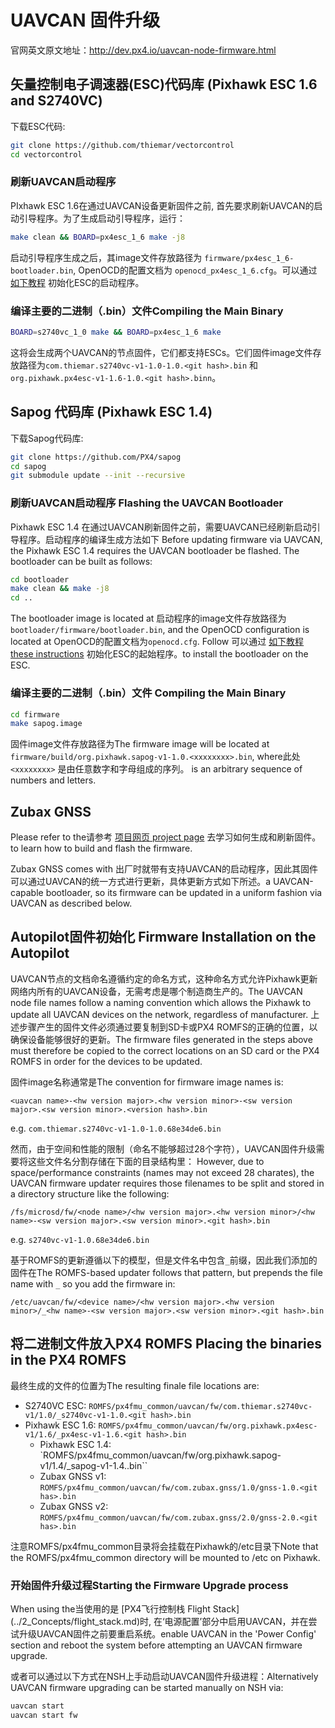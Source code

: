 # UAVCAN 固件升级

官网英文原文地址：http://dev.px4.io/uavcan-node-firmware.html

## 矢量控制电子调速器(ESC)代码库 (Pixhawk ESC 1.6 and S2740VC)

下载ESC代码:

<div class="host-code"></div>

```sh
git clone https://github.com/thiemar/vectorcontrol
cd vectorcontrol
```

### 刷新UAVCAN启动程序

PIxhawk ESC 1.6在通过UAVCAN设备更新固件之前, 首先要求刷新UAVCAN的启动引导程序。为了生成启动引导程序，运行：

<div class="host-code"></div>

```sh
make clean && BOARD=px4esc_1_6 make -j8
```

启动引导程序生成之后，其image文件存放路径为 `firmware/px4esc_1_6-bootloader.bin`, OpenOCD的配置文档为 `openocd_px4esc_1_6.cfg`。可以通过 [如下教程](../11_Sensors-and-actuator-Buses/uavcan-node-enumeration.md) 初始化ESC的启动程序。

### 编译主要的二进制（.bin）文件Compiling the Main Binary

<div class="host-code"></div>

```sh
BOARD=s2740vc_1_0 make && BOARD=px4esc_1_6 make
```

这将会生成两个UAVCAN的节点固件，它们都支持ESCs。它们固件image文件存放路径为`com.thiemar.s2740vc-v1-1.0-1.0.<git hash>.bin` 和`org.pixhawk.px4esc-v1-1.6-1.0.<git hash>.binn`。

## Sapog 代码库 (Pixhawk ESC 1.4)

下载Sapog代码库:

<div class="host-code"></div>

```sh
git clone https://github.com/PX4/sapog
cd sapog
git submodule update --init --recursive
```

### 刷新UAVCAN启动程序 Flashing the UAVCAN Bootloader

Pixhawk ESC 1.4 在通过UAVCAN刷新固件之前，需要UAVCAN已经刷新启动引导程序。启动程序的编译生成方法如下 Before updating firmware via UAVCAN, the Pixhawk ESC 1.4 requires the UAVCAN bootloader be flashed. The bootloader can be built as follows:

<div class="host-code"></div>

```sh
cd bootloader
make clean && make -j8
cd ..
```

The bootloader image is located at 启动程序的image文件存放路径为 `bootloader/firmware/bootloader.bin`, and the OpenOCD configuration is located at  OpenOCD的配置文档为`openocd.cfg`. Follow 可以通过 [如下教程these instructions](../11_Sensors-and-actuator-Buses/uavcan-bootloader-installation.md) 初始化ESC的起始程序。to install the bootloader on the ESC.

### 编译主要的二进制（.bin）文件 Compiling the Main Binary

<div class="host-code"></div>

```sh
cd firmware
make sapog.image
```

 固件image文件存放路径为The firmware image will be located at `firmware/build/org.pixhawk.sapog-v1-1.0.<xxxxxxxx>.bin`, where此处 `<xxxxxxxx>` 是由任意数字和字母组成的序列。 is an arbitrary sequence of numbers and letters.

## Zubax GNSS

Please refer to the请参考 [项目网页 project page](https://github.com/Zubax/zubax_gnss) 去学习如何生成和刷新固件。to learn how to build and flash the firmware.

Zubax GNSS comes with 出厂时就带有支持UAVCAN的启动程序，因此其固件可以通过UAVCAN的统一方式进行更新，具体更新方式如下所述。a UAVCAN-capable bootloader, so its firmware can be updated in a uniform fashion via UAVCAN as described below.

## Autopilot固件初始化 Firmware Installation on the Autopilot

UAVCAN节点的文档命名遵循约定的命名方式，这种命名方式允许Pixhawk更新网络内所有的UAVCAN设备，无需考虑是哪个制造商生产的。The UAVCAN node file names follow a naming convention which allows the Pixhawk to update all UAVCAN devices on the network, regardless of manufacturer. 上述步骤产生的固件文件必须通过要复制到SD卡或PX4 ROMFS的正确的位置，以确保设备能够很好的更新。The firmware files generated in the steps above must therefore be copied to the correct locations on an SD card or the PX4 ROMFS in order for the devices to be updated.

固件image名称通常是The convention for firmware image names is:

  ```<uavcan name>-<hw version major>.<hw version minor>-<sw version major>.<sw version minor>.<version hash>.bin```

  e.g. ```com.thiemar.s2740vc-v1-1.0-1.0.68e34de6.bin```

然而，由于空间和性能的限制（命名不能够超过28个字符），UAVCAN固件升级需要将这些文件名分割存储在下面的目录结构里： However, due to space/performance constraints (names may not exceed 28 charates), the UAVCAN firmware updater requires those filenames to be split and stored in a directory structure like the following:

  ```/fs/microsd/fw/<node name>/<hw version major>.<hw version minor>/<hw name>-<sw version major>.<sw version minor>.<git hash>.bin```

 e.g. ```s2740vc-v1-1.0.68e34de6.bin```

基于ROMFS的更新遵循以下的模型，但是文件名中包含```_```前缀，因此我们添加的固件在The ROMFS-based updater follows that pattern, but prepends the file name with ```_``` so you add the firmware in:

  ```/etc/uavcan/fw/<device name>/<hw version major>.<hw version minor>/_<hw name>-<sw version major>.<sw version minor>.<git hash>.bin```

## 将二进制文件放入PX4 ROMFS Placing the binaries in the PX4 ROMFS

最终生成的文件的位置为The resulting finale file locations are:

- S2740VC ESC: `ROMFS/px4fmu_common/uavcan/fw/com.thiemar.s2740vc-v1/1.0/_s2740vc-v1-1.0.<git hash>.bin`
- Pixhawk ESC 1.6: `ROMFS/px4fmu_common/uavcan/fw/org.pixhawk.px4esc-v1/1.6/_px4esc-v1-1.6.<git hash>.bin`
  - Pixhawk ESC 1.4: `ROMFS/px4fmu_common/uavcan/fw/org.pixhawk.sapog-v1/1.4/_sapog-v1-1.4.<git hash>.bin``
  - Zubax GNSS v1: `ROMFS/px4fmu_common/uavcan/fw/com.zubax.gnss/1.0/gnss-1.0.<git has>.bin`
  - Zubax GNSS v2: `ROMFS/px4fmu_common/uavcan/fw/com.zubax.gnss/2.0/gnss-2.0.<git has>.bin`

注意ROMFS/px4fmu_common目录将会挂载在Pixhawk的/etc目录下Note that the ROMFS/px4fmu_common directory will be mounted to /etc on Pixhawk.

### 开始固件升级过程Starting the Firmware Upgrade process

<aside class="note">
When using the当使用的是 [PX4飞行控制栈 Flight Stack](../2_Concepts/flight_stack.md)时, 在‘电源配置’部分中启用UAVCAN，并在尝试升级UAVCAN固件之前要重启系统。enable UAVCAN in the 'Power Config' section and reboot the system before attempting an UAVCAN firmware upgrade.
</aside>

或者可以通过以下方式在NSH上手动启动UAVCAN固件升级进程：Alternatively UAVCAN firmware upgrading can be started manually on NSH via:

```sh
uavcan start
uavcan start fw
```
